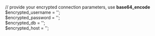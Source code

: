 // provide your encrypted connection parameters, use <b>base64_encode</b> <br>
$encrypted_username = '';<br>
$encrypted_password = '';<br>
$encrypted_db = ''; <br>
$encrypted_host = ''; <br>
